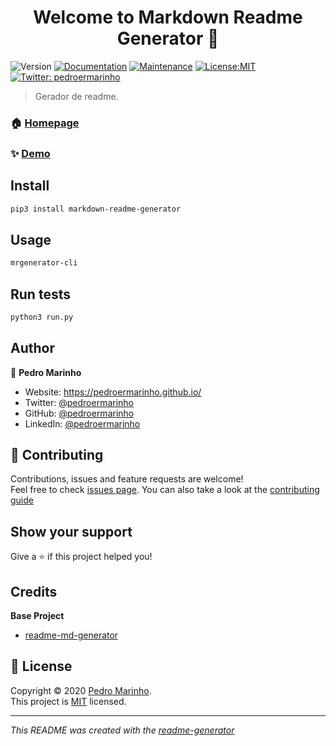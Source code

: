 
<h1 align="center">Welcome to Markdown Readme Generator 👋</h1>

<p>
<img alt="Version" src="https://img.shields.io/badge/version-0.1.0-blue.svg?cacheSeconds=2592000" />
<a href="https://github.com/pedroermarinho/readme-generator#readme" target="_blank"><img alt="Documentation" src="https://img.shields.io/badge/documentation-yes-brightgreen.svg" /></a>
<a href="https://github.com/pedroermarinho/readme-generator/graphs/commit-activity" target="_blank"><img alt="Maintenance" src="https://img.shields.io/badge/Maintained%3F-yes-green.svg" /></a>
<a href="https://github.com/pedroermarinho/readme-generator/blob/master/LICENSE" target="_blank"><img alt="License:MIT" src="https://img.shields.io/badge/License-MIT-yellow.svg" /></a>
<a href="https://twitter.com/pedroermarinho" target="_blank"><img alt="Twitter: pedroermarinho" src="https://img.shields.io/twitter/follow/pedroermarinho.svg?style=social" /></a>
</p>

> Gerador de readme.
### 🏠 [Homepage](https://github.com/pedroermarinho/readme-generator#readme)
### ✨ [Demo](https://github.com/pedroermarinho/readme-generator#readme)



## Install
```sh
pip3 install markdown-readme-generator
```
## Usage
```sh
mrgenerator-cli
```
## Run tests
```sh
python3 run.py
```

## Author
👤 **Pedro Marinho**
* Website: https://pedroermarinho.github.io/ 
* Twitter: [@pedroermarinho](https://twitter.com/pedroermarinho)
* GitHub: [@pedroermarinho](https://github.com/pedroermarinho)
* LinkedIn: [@pedroermarinho](https://linkedin.com/in/pedroermarinho)

## 🤝 Contributing
Contributions, issues and feature requests are welcome!<br />Feel free to check [issues page](https://github.com/pedroermarinho/readme-generator/issues). You can also take a look at the [contributing guide](https://github.com/pedroermarinho/readme-generator/blob/master/CONTRIBUTING.md)

## Show your support
Give a ⭐️ if this project helped you!
## Credits
**Base Project**
* [readme-md-generator](https://github.com/kefranabg/readme-md-generator)
## 📝 License
Copyright © 2020 [Pedro Marinho](https://github.com/pedroermarinho ).<br />
This project is [MIT](https://github.com/pedroermarinho/readme-generator/blob/master/LICENSE) licensed.

---
_This README was created with the [readme-generator](https://github.com/pedroermarinho/readme-generator)_
